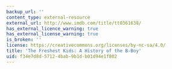 ```yaml
---
backup_url: ''
content_type: external-resource
external_url: http://www.imdb.com/title/tt0361638/
has_external_licence_warning: true
has_external_license_warning: true
is_broken: ''
license: https://creativecommons.org/licenses/by-nc-sa/4.0/
title: 'The Freshest Kids: A History of the B-Boy'
uid: f34e7d8d-5712-4bab-9b1d-b01d94e1f802
---
```

